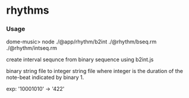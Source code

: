 # rhythms

### Usage 
dome-music> node ./@app/rhythm/b2int ./@rhythm/bseq.rm ./@rhythm/intseq.rm 


create interval sequnce from binary sequence using b2int.js

binary string file to integer string file where integer is the
duration of the note-beat indicated by binary 1.

exp: '10001010' -> '422'







